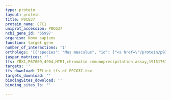 ```yaml
---
type: protein
layout: protein
title: P0CG37
protein_name: CFC1
uniprot_accession: P0CG37
ncbi_gene_id: '55997'
organism: Homo sapiens
function: target gene
number_of_interactions: '1'
orthologs: '[{"species": "Mus musculus", "id": ["<a href=\"/protein/p97766\">P97766</a>"]}]'
jaspar_matrices: ''
tfs: YBX1,P67809,4904,HTRI,chromatin immunoprecipitation assay,19151767%5Buid%5D+OR+22900683%5Buid%5D,No
targets: ''
tfs_download: TFLink_tfs_of_P0CG37.tsv
targets_download: ''
bindingSites_download: ''
binding_sites_ls: ''

---
```

